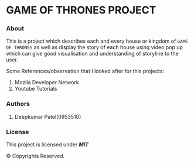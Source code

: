 # GAME OF THRONES PROJECT


### About

This is a project which describes each and every house or kingdom of ```GAME OF THRONES``` as well as display the story of each house using video pop up which can give good visualisation and understanding of storyline to the user.

Some References/observation that I looked after for this projects:

1. Mozila Developer Network
2. Youtube Tutorials


### Authors

1. Deepkumar Patel(0953510)

### License

This project is licensed under ***MIT***

© Copyrights Reserved.
